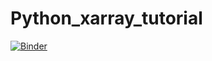 # Python_xarray_tutorial

[![Binder](https://mybinder.org/badge_logo.svg)](https://mybinder.org/v2/gh/semvijverberg/Python_xarray_tutorial/master)
